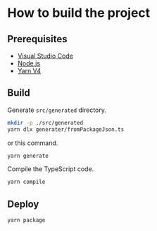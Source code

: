# How to build the project

## Prerequisites

- [Visual Studio Code](https://code.visualstudio.com/)
- [Node.js](https://nodejs.org/)
- [Yarn V4](https://yarnpkg.com/cli)

## Build

Generate `src/generated` directory.

```bash
mkdir -p ./src/generated
yarn dlx generater/fromPackageJson.ts
```

or this command.

```bash
yarn generate
```

Compile the TypeScript code.

```bash
yarn compile
```

## Deploy

```bash
yarn package
```
